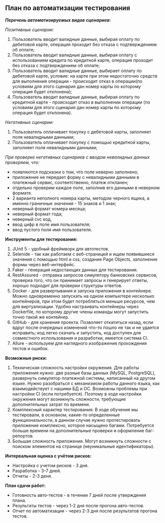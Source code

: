 ## План по автоматизации тестирования

***Перечень автоматизируемых видов сценариев:***

*Позитивные сценарии:*

1. Пользователь вводит валидные данные, выбирая оплату по дебетовой карте, операция проходит без отказа с подтверждением об оплате; 
1. Пользователь вводит валидные данные, выбирая оплату с использованием кредита по кредитной карте, операция проходит без отказа с подтверждением об оплате;
1. Пользователь вводит валидные данные, выбирает оплату по дебетовой карте, условие: на карте при этом недостаточно средств для выполнения операции - происходит отказ в операции(по условиям для этого сценария дан номер карты по которому операция будет отклонена);
1. Пользователь вводит валидные данные, выбирая оплату по кредитной карте - происходит отказ в выполнении операции (по условиям для этого сценария дан номер карты по которому операция будет отклонена).


*Негативные сценарии:*

1. Пользователь оплачивает покупку с дебетовой карты, заполняет поля невалидными данными;
1. Пользователь оплачивает покупку с помощью кредитной карты, заполняет поля невалидными данными;

*При проверке негативных сценариев с вводом невалидных данных проверяем, что:*

* появляются подсказки о том, что поле неверно заполнено;
* приложение не передает форму с невалидными данными в платежный сервис, соответственно, платеж откланен;
* отдельно проверим каждое поле, заполнив его данными в неверном формате.
* 2 варианта неполного номера карты, методом черного ящика, а именно граничные значения - 15 знаков и 1 знак;
* неверный формат номера месяца;
* неверный формат года;
* неверный cvc код,
* ввод цифр в поле имя пользователя;
* ввод пустого поля имя пользователя.

**Инструменты для тестирования:**

1. JUnit 5 - удобный фреймворк для автотестов.
1. Selenide - так как работаем с веб-страницей и ищем появившиеся значения с помощью html и css, создание Page Objects, заполнение формы через веб-интерфейс.
1. Faker - генерация недостающих данных для тестирования.
1. RestAssured - отправка запросов симулятору банковских сервисов, проверка того, что он принимает запросы и генерирует ответы, хорошо подходит для проверки структуры ответов.
1. Docker - для развертывания и запуска приложения в контейнере. Можно одновременно запускать на одном компьютере несколько контейнеров, при этом будет потребляться меньше ресурсов, чем для виртуализации. Удобно настраивать контейнеры через Dockerfile, по которому другие члены команды могут запустить точно такой же контейнер.
1. GitHub - для хранения проекта. Позволяет откатиться назад, если вдруг после очередных изменений что-то пошло не так и не удается исправить; код легко скачать и запустить, код доступен для совместного использования и разработки, имеется система CI.
1. Allure - используем для наглядного изображения прохождения тестов и ошибок.

**Возможные риски:**

1. Техническая сложность настройки окружения. Для работы приложения нужно: две разные базы данных (MySQL, PostgreSQL), развернуть симулятор платежной системы, написанный на другом языке. Нужно разобраться с механизмом работы данного языка, как взаимодействует с нашими БД и ОС. Возможны проблемы при настройки CI (если потребуется). Поэтому в ходе настройки окружения могут возникнуть сложности, требующие дополнительных затрат по времени.
1. Комплексный характер тестирования. В ходе обучения мы тестировали, в основном, какие-то определенные функциональности, в данном случае нужно протестировать приложение комплексно, которое насыщено багами. Потребуется больше времени на дополнительные проверки и оформление баг-репортов.
1. Большая сложность приложения. Могут возникнуть сложности с поиском элементов на странице (неуникальные идентификаторы).

**Интервальная оценка с учётом рисков:**

* Настройка с учетом рисков - 3 дня.
* Разработка - 3-7 дней.
* Отчеты - 2-3 деня.

**План сдачи работ:**

* Готовность авто-тестов - в течении 7 дней после утверждения плана.
* Результаты тестов - через 1-2 дня после прогона авто-тестов. 
* Отчет по автоматизации - через 2-3 дня после результатов прогона тестов.